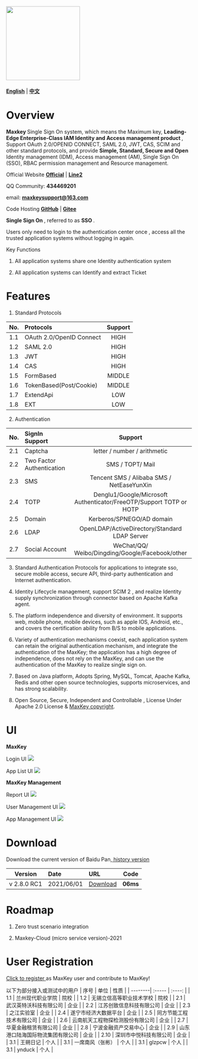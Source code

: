 # <img src="images/logo_maxkey.png?raw=true"  width="200px"   alt=""/>

<a href="README_en.md" target="_blank"><b>English</b></a>  |  <a href="README_zh.md" target="_blank"><b>中文</b></a>

# Overview

<b>Maxkey </b> Single Sign On system, which means the Maximum key, <b>Leading-Edge Enterprise-Class IAM Identity and Access management product </b>, Support OAuth 2.0/OPENID CONNECT, SAML 2.0, JWT, CAS, SCIM and other standard protocols, and provide <b> Simple, Standard, Secure and Open </b> Identity management (IDM), Access management (AM), Single Sign On (SSO), RBAC permission management and Resource management.

Official Website <a href="https://www.maxkey.top" target="_blank"><b>Official</b></a> |  <a href="https://maxkeytop.gitee.io" target="_blank"><b>Line2</b></a>

QQ Community: <b> 434469201 </b> 

email: <b> maxkeysupport@163.com </b>

Code Hosting <a href="https://github.com/dromara/MaxKey" target="_blank"><b>GitHub</b></a> | <a href="https://gitee.com/dromara/MaxKey" target="_blank"><b>Gitee</b></a>

<b> Single Sign On </b>, referred to as <b> SSO </b >.

Users only need to login to the authentication center once , access all the trusted application systems without logging in again.

Key Functions

1) All application systems share one Identity authentication system

2) All application systems can Identify and extract Ticket
 
 
# Features

1.  Standard Protocols

| No.     | Protocols   |  Support  |
| --------| :-----  	| :----:  	|
| 1.1     | OAuth 2.0/OpenID Connect   	| HIGH  |
| 1.2     | SAML 2.0   				 	| HIGH  |
| 1.3     | JWT  					    | HIGH  |
| 1.4     | CAS						 	| HIGH  |
| 1.5     | FormBased				    | MIDDLE|
| 1.6     | TokenBased(Post/Cookie)    	| MIDDLE|
| 1.7     | ExtendApi				    | LOW   |
| 1.8     | EXT						 	| LOW   |

2. Authentication

| No.     | SignIn Support  | Support   |
| --------| :-----  		| :----:  	|
| 2.1     | Captcha			| letter / number / arithmetic 	| 
| 2.2     | Two Factor Authentication  | SMS / TOPT/ Mail     |
| 2.3     | SMS				| Tencent SMS / Alibaba SMS / NetEaseYunXin 	|
| 2.4     | TOTP			| Denglu1/Google/Microsoft Authenticator/FreeOTP/Support TOTP or HOTP |
| 2.5     | Domain          | Kerberos/SPNEGO/AD domain|
| 2.6     | LDAP 			| OpenLDAP/ActiveDirectory/Standard LDAP Server |
| 2.7     | Social Account  | WeChat/QQ/ Weibo/Dingding/Google/Facebook/other  | 


3. Standard Authentication Protocols for applications to integrate sso, secure mobile access, secure API, third-party authentication and Internet authentication.

4. Identity Lifecycle management, support SCIM 2 , and realize Identity supply synchronization through connector based on Apache Kafka agent.

5. The platform independence and diversity of environment. It supports web, mobile phone, mobile devices, such as apple IOS, Android, etc., and covers the certification ability from B/S to mobile applications.

6. Variety of authentication mechanisms coexist, each application system can retain the original authentication mechanism, and integrate the authentication of the MaxKey; the application has a high degree of independence, does not rely on the MaxKey, and can use the authentication of the MaxKey to realize single sign on.

7. Based on Java platform, Adopts Spring, MySQL, Tomcat, Apache Kafka, Redis and other open source technologies, supports microservices, and has strong scalability.

8. Open Source, Secure,  Independent and Controllable , License Under Apache 2.0 License & <a href="https://maxkey.top/zh/about/licenses.html" target="_blank">MaxKey copyright</a>. 


# UI

**MaxKey**

Login UI
<img src="images/maxkey_login.png?raw=true"/>

App List UI
<img src="images/maxkey_index.png?raw=true"/>

**MaxKey Management**

Report UI
<img src="images/maxkey_mgt_rpt.png?raw=true"/>

User Management UI
<img src="images/maxkey_mgt_users.png?raw=true"/>

App Management UI
<img src="images/maxkey_mgt_apps.png?raw=true"/>


# Download

Download the current version of Baidu Pan,<a href="https://maxkey.top/zh/about/download.html" target="_blank"> history version</a>

| Version    | Date   |  URL  |  Code  |
| --------| :-----  | :----  | :----:  |
| v 2.8.0 RC1 | 2021/06/01   |  <a href="https://pan.baidu.com/s/1fMr45bhahVWpdcTxXDxP9Q" target="_blank">Download</a>  |  **06ms**  |


# Roadmap

1. Zero trust scenario integration

2. Maxkey-Cloud (micro service version)-2021

# User Registration

<a href="https://github.com/dromara/MaxKey/issues/40" target="_blank"> Click to register </a> as MaxKey user and contribute to MaxKey!

以下为部分接入或测试中的用户
| 序号    | 单位   	|  性质   |
| --------| :-----  | :----:  |
| 1.1     | 兰州现代职业学院						 	|  院校  |
| 1.2     | 无锡立信高等职业技术学校				    |  院校  |
| 2.1     | 武汉英特沃科技有限公司   				 	|  企业  |
| 2.2     | 江苏创致信息科技有限公司  					|  企业  |
| 2.3     | 之江实验室				    				|  企业  |
| 2.4     | 遂宁市经济大数据平台    					|  企业  |
| 2.5     | 同方节能工程技术有限公司    				|  企业  |
| 2.6     | 云南航天工程物探检测股份有限公司    		|  企业  |
| 2.7     | 华夏金融租赁有限公司    					|  企业  |
| 2.8     | 宁波金融资产交易中心    					|  企业  |
| 2.9     | 山东港口陆海国际物流集团有限公司    		|  企业  |
| 2.10    | 深圳市中悦科技有限公司						|  企业  |
| 3.1     | 王朔日记    								|  个人  |
| 3.1     | 一席南风（张彬）    						|  个人  |
| 3.1     | glzpcw    									|  个人  |
| 3.1     | ynduck    									|  个人  |